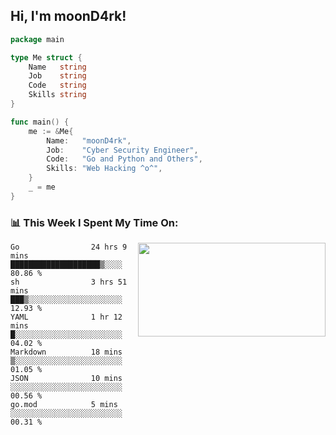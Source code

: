 <h2> Hi, I'm moonD4rk!</h2>

```go
package main

type Me struct {
	Name   string
	Job    string
	Code   string
	Skills string
}

func main() {
	me := &Me{
		Name:   "moonD4rk",
		Job:    "Cyber Security Engineer",
		Code:   "Go and Python and Others",
		Skills: "Web Hacking ^o^",
	}
	_ = me
}
```

<h3>📊 This Week I Spent My Time On:</h3>
<img align='right' src="https://github-readme-stats.vercel.app/api?username=moond4rk&show_icons=true&theme=radical", width="300" height="150">

<!--START_SECTION:waka-->

```text
Go                24 hrs 9 mins   ████████████████████▒░░░░   80.86 %
sh                3 hrs 51 mins   ███▒░░░░░░░░░░░░░░░░░░░░░   12.93 %
YAML              1 hr 12 mins    █░░░░░░░░░░░░░░░░░░░░░░░░   04.02 %
Markdown          18 mins         ▒░░░░░░░░░░░░░░░░░░░░░░░░   01.05 %
JSON              10 mins         ░░░░░░░░░░░░░░░░░░░░░░░░░   00.56 %
go.mod            5 mins          ░░░░░░░░░░░░░░░░░░░░░░░░░   00.31 %
```

<!--END_SECTION:waka-->

